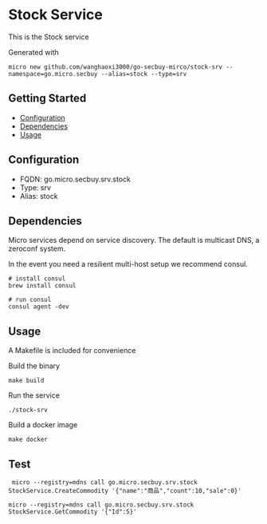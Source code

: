 # Stock Service

This is the Stock service

Generated with

```
micro new github.com/wanghaoxi3000/go-secbuy-mirco/stock-srv --namespace=go.micro.secbuy --alias=stock --type=srv
```

## Getting Started

- [Configuration](#configuration)
- [Dependencies](#dependencies)
- [Usage](#usage)

## Configuration

- FQDN: go.micro.secbuy.srv.stock
- Type: srv
- Alias: stock

## Dependencies

Micro services depend on service discovery. The default is multicast DNS, a zeroconf system.

In the event you need a resilient multi-host setup we recommend consul.

```
# install consul
brew install consul

# run consul
consul agent -dev
```

## Usage

A Makefile is included for convenience

Build the binary

```
make build
```

Run the service
```
./stock-srv
```

Build a docker image
```
make docker
```

## Test
```
 micro --registry=mdns call go.micro.secbuy.srv.stock StockService.CreateCommodity '{"name":"商品","count":10,"sale":0}'
```

```
micro --registry=mdns call go.micro.secbuy.srv.stock StockService.GetCommodity '{"Id":5}'
```